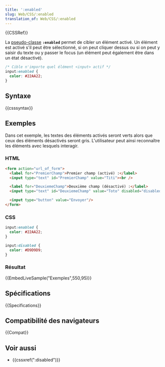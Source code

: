 ```yaml
---
title: ':enabled'
slug: Web/CSS/:enabled
translation_of: Web/CSS/:enabled
---
```


{{CSSRef}}

La [pseudo-classe](/fr/docs/Web/CSS/Pseudo-classes) **`:enabled`** permet de cibler un élément activé. Un élément est activé s'il peut être sélectionné, si on peut cliquer dessus ou si on peut y saisir du texte ou y passer le focus (un élément peut également être dans un état désactivé).

```css
/* Cible n'importe quel élément <input> actif */
input:enabled {
  color: #22AA22;
}
```

## Syntaxe

{{csssyntax}}

## Exemples

Dans cet exemple, les textes des éléments activés seront verts alors que ceux des éléments désactivés seront gris. L'utilisateur peut ainsi reconnaître les éléments avec lesquels interagir.

### HTML

```html
<form action="url_of_form">
  <label for="PremierChamp">Premier champ (activé) :</label>
  <input type="text" id="PremierChamp" value="Titi"><br />

  <label for="DeuxiemeChamp">Deuxième champ (désactivé) :</label>
  <input type="text" id="DeuxiemeChamp" value="Toto" disabled="disabled"><br />

  <input type="button" value="Envoyer"/>
</form>
```

### CSS

```css
input:enabled {
  color: #22AA22;
}

input:disabled {
  color: #D9D9D9;
}

```

### Résultat

{{EmbedLiveSample("Exemples",550,95)}}

## Spécifications

{{Specifications}}

## Compatibilité des navigateurs

{{Compat}}

## Voir aussi

- {{cssxref(":disabled")}}
